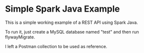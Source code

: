 # Simple Spark Java Example

This is a simple working example of a REST API using Spark Java.

To run it, just create a MySQL database named "test" and then run flywayMigrate.

I left a Postman collection to be used as reference.
